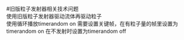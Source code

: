 #旧版粒子发射器相关技术问题  
使用旧版粒子发射器驱动流体再驱动粒子   
使用循环播放timerandom on  需要设置关键帧，在有粒子量的帧里设置为timerandom on 在不发射时设置为timerandom off

